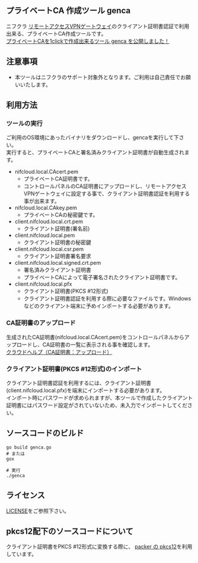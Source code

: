 ## プライベートCA 作成ツール genca

ニフクラ [リモートアクセスVPNゲートウェイ](https://pfs.nifcloud.com/service/ra_vpngw.htm)のクライアント証明書認証で利用出来る、プライベートCA作成ツールです。  
[プライベートCAを1clickで作成出来るツール genca を公開しました！](https://blog.pfs.nifcloud.com/20190410_genca)

## 注意事項

  * 本ツールはニフクラのサポート対象外となります。ご利用は自己責任でお願いいたします。

## 利用方法

### ツールの実行

  ご利用のOS環境にあったバイナリをダウンロードし、gencaを実行して下さい。  
  実行すると、プライベートCAと署名済みクライアント証明書が自動生成されます。  

* nifcloud.local.CAcert.pem
  * プライベートCA証明書です。
  * コントロールパネルのCA証明書にアップロードし、リモートアクセスVPNゲートウェイに設定する事で、クライアント証明書認証を利用する事が出来ます。
* nifcloud.local.CAkey.pem
  * プライベートCAの秘密鍵です。
* client.nifcloud.local.crt.pem
  * クライアント証明書(署名前)
* client.nifcloud.local.pem
  * クライアント証明書の秘密鍵
* client.nifcloud.local.csr.pem
  * クライアント証明書署名要求
* client.nifcloud.local.signed.crt.pem
  * 署名済みクライアント証明書
  * プライベートCAによって電子署名されたクライアント証明書です。
* client.nifcloud.local.pfx
  * クライアント証明書(PKCS #12形式)
  * クライアント証明書認証を利用する際に必要なファイルです。Windowsなどのクライアント端末に予めインポートする必要があります。

### CA証明書のアップロード

生成されたCA証明書(nifcloud.local.CAcert.pem)をコントロールパネルからアップロードし、CA証明書の一覧に表示される事を確認します。  
[クラウドヘルプ（CA証明書：アップロード）](https://pfs.nifcloud.com/help/ca/upload.htm)

### クライアント証明書(PKCS #12形式)のインポート

クライアント証明書認証を利用するには、クライアント証明書(client.nifcloud.local.pfx)を端末にインポートする必要があります。  
インポート時にパスワードが求められますが、本ツールで作成したクライアント証明書にはパスワード設定がされていないため、未入力でインポートしてください。  

## ソースコードのビルド

    go build genca.go 
    # または
    gox
    
    # 実行
    ./genca

## ライセンス

[LICENSE](./LICENSE)をご参照下さい。

## pkcs12配下のソースコードについて

クライアント証明書をPKCS #12形式に変換する際に、 [packer の pkcs12](https://github.com/hashicorp/packer/tree/master/builder/azure/pkcs12)を利用しています。


